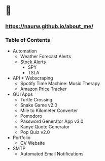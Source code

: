 # 🐍
### https://naurw.github.io/about_me/
### Table of Contents 
* Automation
  * Weather Forecast Alerts  
  * Stock Alerts
    * SPY 
    * TSLA 
* API + Webscraping
  * Spotify Time Machine: Music Therapy 
  * Amazon Price Tracker  
* GUI Apps 
  * Turtle Crossing 
  * Snake Game v2.0
  * Mile to Kilometer Converter
  * Pomodoro
  * Password Generator App v3.0
  * Kanye Quote Generator 
  * Pop Quiz v2.0 
* Portfolio 
  * CV Website 
* SMTP 
  * Automated Email Notifications 


